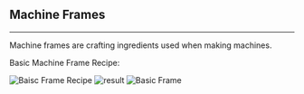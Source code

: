 ## Machine Frames
***
Machine frames are crafting ingredients used when making machines.

Basic Machine Frame Recipe:

![Baisc Frame Recipe](http://i.imgur.com/tjVIqkW.png?1) ![result](http://i.imgur.com/BvFfcgy.png) ![Basic Frame](http://i.imgur.com/2MIWptK.png?1) 